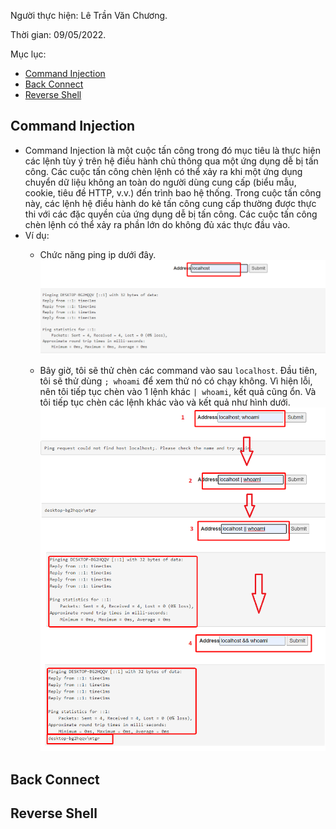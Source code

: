 Người thực hiện: Lê Trần Văn Chương.

Thời gian: 09/05/2022.

Mục lục:
- [Command Injection](#command-injection)
- [Back Connect](#back-connect)
- [Reverse Shell](#reverse-shell)

## Command Injection
- Command Injection là một cuộc tấn công trong đó mục tiêu là thực hiện các lệnh tùy ý trên hệ điều hành chủ thông qua một ứng dụng dễ bị tấn công. Các cuộc tấn công chèn lệnh có thể xảy ra khi một ứng dụng chuyển dữ liệu không an toàn do người dùng cung cấp (biểu mẫu, cookie, tiêu đề HTTP, v.v.) đến trình bao hệ thống. Trong cuộc tấn công này, các lệnh hệ điều hành do kẻ tấn công cung cấp thường được thực thi với các đặc quyền của ứng dụng dễ bị tấn công. Các cuộc tấn công chèn lệnh có thể xảy ra phần lớn do không đủ xác thực đầu vào.
- Ví dụ: 
    - Chức năng ping ip dưới đây.
    ![Hình 1.](~/../img/1.png)

    - Bây giờ, tôi sẽ thử chèn các command vào sau `localhost`. Đầu tiên, tôi sẽ thử dùng `; whoami` để xem thử nó có chạy không. Vì hiện lỗi, nên tôi tiếp tục chèn vào 1 lệnh khác `| whoami`, kết quả cũng ổn. Và tôi tiếp tục chèn các lệnh khác vào và kết quả như hình dưới.
    ![Hình 2.](~/../img/2.png)

## Back Connect


## Reverse Shell
